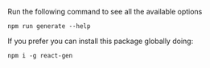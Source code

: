 Run the following command to see all the available options

```
npm run generate --help
```

If you prefer you can install this package globally doing:

```
npm i -g react-gen
```
